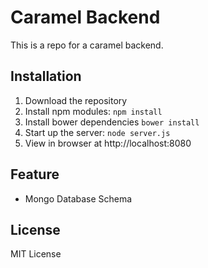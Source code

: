 # Caramel Backend

This is a repo for a caramel backend. 

## Installation
1. Download the repository
2. Install npm modules: `npm install`
3. Install bower dependencies `bower install`
4. Start up the server: `node server.js`
5. View in browser at http://localhost:8080

## Feature
- Mongo Database Schema

## License

MIT License